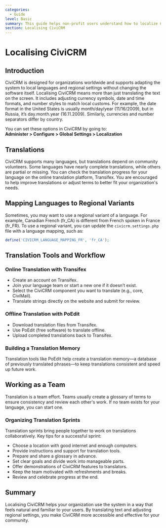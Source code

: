 ```yaml
---
categories:
  - Guide  
level: Basic  
summary: This guide helps non-profit users understand how to localize CiviCRM by adapting language, date formats, currency, and other settings to suit their organization's region and language needs.  
section: Localising CiviCRM  
---
```


# Localising CiviCRM

## Introduction

CiviCRM is designed for organizations worldwide and supports adapting the system to local languages and regional settings without changing the software itself. Localising CiviCRM means more than just translating the text on the screen. It includes adjusting currency symbols, date and time formats, and number styles to match local customs. For example, the date format in the United States is usually month/day/year (11/16/2009), but in Russia, it’s day.month.year (16.11.2009). Similarly, currencies and number separators differ by country.

You can set these options in CiviCRM by going to:  
**Administer > Configure > Global Settings > Localization**

## Translations

CiviCRM supports many languages, but translations depend on community volunteers. Some languages have nearly complete translations, while others are partial or missing. You can check the translation progress for your language on the online translation platform, Transifex. You are encouraged to help improve translations or adjust terms to better fit your organization's needs.

## Mapping Languages to Regional Variants

Sometimes, you may want to use a regional variant of a language. For example, Canadian French (fr_CA) is different from French spoken in France (fr_FR). To use a regional variant, you can update the `civicrm.settings.php` file with a language mapping, such as:  
```php
define('CIVICRM_LANGUAGE_MAPPING_FR', 'fr_CA');
```

## Translation Tools and Workflow

### Online Translation with Transifex

- Create an account on Transifex.  
- Join your language team or start a new one if it doesn’t exist.  
- Select the CiviCRM component you want to translate (e.g., core, CiviMail).  
- Translate strings directly on the website and submit for review.

### Offline Translation with PoEdit

- Download translation files from Transifex.  
- Use PoEdit (free software) to translate offline.  
- Upload completed translations back to Transifex.

### Building a Translation Memory

Translation tools like PoEdit help create a translation memory—a database of previously translated phrases—to keep translations consistent and speed up future work.

## Working as a Team

Translation is a team effort. Teams usually create a glossary of terms to ensure consistency and review each other's work. If no team exists for your language, you can start one.

### Organizing Translation Sprints

Translation sprints bring people together to work on translations collaboratively. Key tips for a successful sprint:

- Choose a location with good internet and enough computers.  
- Provide instructions and support for translation tools.  
- Prepare and share a glossary in advance.  
- Set clear goals and divide work into manageable parts.  
- Offer demonstrations of CiviCRM features to translators.  
- Keep the team motivated with refreshments and breaks.  
- Review and celebrate progress at the end.

## Summary

Localising CiviCRM helps your organization use the system in a way that feels natural and familiar to your users. By translating text and adjusting regional settings, you make CiviCRM more accessible and effective for your community.
